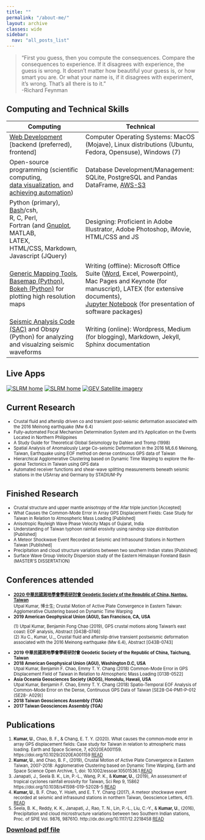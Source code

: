 ```yaml
---
title: ""
permalink: "/about-me/"
layout: archive
classes: wide
sidebar:
  nav: "all_posts_list"
---
```


<blockquote>
  “First you guess, then you compute the consequences. Compare the consequences to experience. If it disagrees with
  experience, the guess is wrong. It doesn’t matter how beautiful your guess is, or how smart you are. Or what your name
  is, if it disagrees with experiment, it’s wrong. That’s all there is to it.” <br>
  -Richard Feynman
</blockquote>


<h2 class="donotcross">Computing and Technical Skills</h2>
<div>
  <table>
    <thead>
      <tr>
        <th>Computing</th>
        <th>Technical</th>
      </tr>
    </thead>
    <tbody>
      <tr>
        <td><a href="/web-computing/">Web Development</a> [backend (preferred), frontend]</td>
        <td>Computer Operating Systems: MacOS (Mojave), Linux distributions (Ubuntu, Fedora, Opensuse), Windows (7)</td>
      </tr>
      <tr>
        <td>Open-source programming (scientific computing,<br> <a
            href="https://iescoders.com/plotting-the-geospatial-data-clipped-by-coastlines-in-python/">data
            visualization</a>, and <br> <a href="https://github.com/earthinversion/STADIUM-Py">achieving automation</a>)
        </td>
        <td>Database Development/Management: SQLite, PostgreSQL and Pandas DataFrame, <a
            href="https://github.com/earthinversion/aws-s3-management">AWS-S3</a></td>
      </tr>
      <tr>
        <td>Python (primary),<br> <a href="https://iescoders.com/linux-tutorial-data-processing/">Bash</a>/csh,<br> R,
          C, Perl,<br> Fortran (and <a href="https://iescoders.com/gnuplot-making-animation/">Gnuplot</a>, MATLAB,<br>
          LATEX,<br> HTML/CSS, Markdown, Javascript (JQuery)</td>
        <td>Designing: Proficient in Adobe Illustrator, Adobe Photoshop, iMovie,<br> HTML/CSS and JS</td>
      </tr>
      <tr>
        <td><a href="https://iescoders.com/generic-mapping-tool-gmt-for-beginners/">Generic Mapping Tools</a>,<br> <a
            href="https://iescoders.com/plotting-topographic-map-using-noaa-global-relief-data-in-python/">Basemap
            (Python)</a>,<br> <a href="https://iescoders.com/interactive-data-visualization-in-python/">Bokeh
            (Python)</a> for plotting high resolution maps</td>
        <td>Writing (offline): Microsoft Office Suite (<a
            href="https://iescoders.com/how-to-insert-equation-numbering-in-ms-word/">Word</a>, Excel, Powerpoint),<br>
          Mac Pages and Keynote (for manuscript), LATEX (for extensive documents),<br> <a
            href="https://iescoders.com/time-series-analysis-using-python-i/">Jupyter Notebook</a> (for presentation of
          software packages)</td>
      </tr>
      <tr>
        <td><a href="https://iescoders.com/calling-sacseismic-analysis-code-in-perl/">Seismic Analysis Code (SAC)</a>
          and Obspy (Python) for analyzing and visualzing seismic waveforms</td>
        <td>Writing (online): Wordpress, Medium (for blogging), Markdown, Jekyll, Sphinx documentation</td>
      </tr>
    </tbody>
  </table>
</div>



<h2 class="donotcross">Live Apps</h2>

<div>
  <div class="figureLiveApps">
    <a href="http://slrm.herokuapp.com"><img
        src="https://raw.githubusercontent.com/earthinversion/figures-earthinversion-page/master/slrm_home.jpg"
        alt="SLRM home"></a>
    <a href="http://slrm.herokuapp.com"><img
        src="https://raw.githubusercontent.com/earthinversion/figures-earthinversion-page/master/slrm_crea.jpg"
        alt="SLRM home"></a>
    <a href="https://gev-info.herokuapp.com/satellite-imagery/"><img
        src="https://raw.githubusercontent.com/earthinversion/figures-earthinversion-page/master/gev_info_satellite.jpg"
        alt="GEV Satellite imagery"></a>
  </div>
</div>

<h2 class="donotcross">Current Research</h2>
<div>
  <ul style="font-size:0.8em">
    <li>Crustal fluid and afterslip driven co and transient post-seismic deformation associated with the 2016 Meinong
      earthquake (Mw 6.4)</li>
    <li>Fully-automated Focal Mechanism Determination System and it’s Application on the Events Located in Northern
      Philippines</li>
    <li>A Study Guide for Theoretical Global Seismology by Dahlen and Tromp (1998)</li>
    <li>Spatial Analysis of Anomalously Large Co-seismic Deformation in the 2016 ML6.6 Meinong, Taiwan, Earthquake using
      EOF method on dense continuous GPS data of Taiwan</li>
    <li>Hierarchical Agglomerative Clustering based on Dynamic Time Warping to explore the Re- gional Tectonics in
      Taiwan using GPS data</li>
    <li>Automated receiver functions and shear-wave splitting measurements beneath seismic stations in the USArray and
      Germany by STADIUM-Py</li>
  </ul>
</div>

<h2 class="donotcross">Finished Research</h2>
<div>
  <ul style="font-size:0.8em">
    <li>Crustal structure and upper mantle anisotropy of the Afar triple junction [Accepted]</li>
    <li>What Causes the Common-Mode Error in Array GPS Displacement Fields: Case Study for Taiwan in Relation to
      Atmospheric Mass Loading [Published]</li>
    <li>Anisotropic Rayleigh Wave Phase Velocity Maps of Gujarat, India</li>
    <li>Understanding of Taiwan typhoon rainfall erosivity using raindrop size distribution [Published]</li>
    <li>A Meteor Shockwave Event Recorded at Seismic and Infrasound Stations in Northern Taiwan [Published]</li>
    <li>Precipitation and cloud structure variations between two southern Indian states [Published]</li>
    <li>Surface Wave Group Velocity Dispersion study of the Eastern Himalayan Foreland Basin (MASTER'S DISSERTATION)
    </li>
  </ul>
</div>

<h2 class="donotcross">Conferences attended</h2>
<div>
  <ul style="font-size:0.8em">
    <li><strong> <a href="http://www.gsroc.org.tw/node/13">2020 中華民國測地學會學術研討會 Geodetic Society of the Republic of China,
          Nantou, Taiwan</a></strong><br> Utpal Kumar, 博士生; Crustal Motion of Active Plate Convergence in Eastern
      Taiwan: Agglomerative Clustering based on Dynamic Time Warping</li>
    <li><strong>2019 American Geophysical Union (AGU), San Francisco, CA, USA</strong>
      <p>
        (1) Utpal Kumar, Benjamin Fong Chao (2019), GPS crustal motions along Taiwan’s east coast: EOF analysis,
        Abstract [G43B-0746]<br>
        (2) Xu C., Kumar, U.,, Crustal fluid and afterslip drive transient postseismic
        deformation associated with the 2016 Meinong earthquake (Mw 6.4), Abstract [G43B-0743]
      </p>
    </li>
    <li><strong>2019 中華民國測地學會學術研討會 Geodetic Society of the Republic of China, Taichung, Taiwan</strong></li>
    <li><strong>2018 American Geophysical Union (AGU), Washington D.C, USA</strong><br>Utpal Kumar, Benjamin F. Chao,
      Emmy T. Y. Chang (2018) Common-Mode Error in GPS Displacement Field of Taiwan in Relation to Atmospheric Mass
      Loading [G13B-0522]</li>
    <li><strong>Asia Oceania Geosciences Society (AOGS), Honolulu, Hawaii, USA</strong><br>Utpal Kumar, Benjamin F.
      Chao, Emmy T. Y. Chang (2018) Spatio-Temporal EOF Analysis of Common-Mode Error on the Dense, Continuous GPS Data
      of Taiwan [SE28-D4-PM1-P-012 (SE28- A029)]</li>
    <li><strong>2018 Taiwan Geosciences Assembly (TGA)</strong></li>
    <li><strong>2017 Taiwan Geosciences Assembly (TGA)</strong></li>
  </ul>
</div>

<h2 class="donotcross">Publications</h2>
<div>
  <ol style="font-size:0.8em">
    <li><strong>Kumar, U.</strong>, Chao, B. F., & Chang, E. T. Y. (2020). What causes the common‐mode error in array
      GPS displacement fields: Case study for Taiwan in relation to atmospheric mass loading. Earth and Space Science,
      7, e2020EA001159. https://doi.org/10.1029/2020EA001159 <a
        href="https://agupubs.onlinelibrary.wiley.com/doi/10.1029/2020EA001159"
        class="btn btn--info btn--small">READ</a></li>
    <li><strong>Kumar, U.</strong>, and Chao, B. F., (2019), Crustal Motion of Active Plate Convergence in Eastern
      Taiwan, 2007-2018: Agglomerative Clustering based on Dynamic Time Warping, Earth and Space Science Open Archive,
      1, doi: 10.1002/essoar.10501536.1.<a href="https://www.essoar.org/doi/10.1002/essoar.10501536.1"
        class="btn btn--info btn--small">READ</a></li>
    <li>Janapati, J., Seela B. K., Lin, P.-L., Wang, P. K., & <strong>Kumar, U.</strong>, (2019), An assessment of
      tropical cyclones rainfall erosivity for Taiwan, Sci Rep 9, 15862 https://doi.org/10.1038/s41598-019-52028-5 <a
        href="https://www.nature.com/articles/s41598-019-52028-5" class="btn btn--info btn--small">READ</a></li>
    <li><strong>Kumar, U.</strong>, B. F. Chao, Y. Hsieh, and E. T. Y. Chang (2017), A meteor shockwave event recorded
      at seismic and infrasound stations in northern Taiwan, Geoscience Letters, 4(1). <a
        href="https://geoscienceletters.springeropen.com/articles/10.1186/s40562-017-0079-2"
        class="btn btn--info btn--small">READ</a></li>
    <li>Seela, B. K., Reddy, K. K., Janapati, J., Rao, T. N., Lin, P.-L., Liu, C.-Y., & <strong>Kumar, U.</strong>,
      (2016), Precipitation and cloud microstructure variations between two Southern Indian stations, Proc. of SPIE Vol.
      9876, 98761O. http://dx.doi.org/10.1117/12.2218458 <a
        href="https://www.spiedigitallibrary.org/conference-proceedings-of-spie/9876/98761O/Precipitation-and-cloud-microstructure-variations-between-two-southern-Indian-stations/10.1117/12.2218458.short?webSyncID=9a0ce46e-9e6e-c7a4-9dab-6a0cbad05932&sessionGUID=9ad883c9-d902-bc99-93ce-d268bead49a2&SSO=1"
        class="btn btn--info btn--small">READ</a></li>
  </ol>
  <h3 style="margin: auto;"><a href="{{ site.url }}{{ site.baseurl }}/Attachments/UK_list_of_pubs.pdf"
      class="btn btn--info btn--small">Download pdf file</a></h3>
</div>